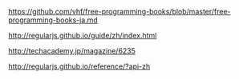 https://github.com/vhf/free-programming-books/blob/master/free-programming-books-ja.md

http://regularjs.github.io/guide/zh/index.html

http://techacademy.jp/magazine/6235

http://regularjs.github.io/reference/?api-zh
